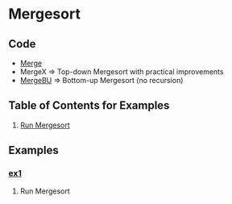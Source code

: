 # Mergesort

## Code
  * [Merge](../py/AlgsSedgewickWayne/Merge.py)
  * MergeX => Top-down Mergesort with practical improvements
  * [MergeBU](../py/AlgsSedgewickWayne/MergeBU.py) => Bottom-up Mergesort (no recursion)

## Table of Contents for Examples
  1. [Run Mergesort](#ex1)

## Examples
### [ex1](#table-of-contents-for-examples)
1. Run Mergesort
